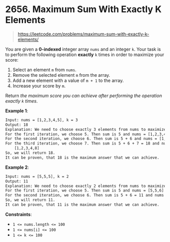 # 2656. Maximum Sum With Exactly K Elements

> <https://leetcode.com/problems/maximum-sum-with-exactly-k-elements/>

You are given a **0-indexed** integer array `nums` and an integer `k`. Your
task is to perform the following operation **exactly** `k` times in order to
maximize your score:

1. Select an element `m` from `nums`.
2. Remove the selected element `m` from the array.
3. Add a new element with a value of `m + 1` to the array.
4. Increase your score by `m`.

Return *the maximum score you can achieve after performing the operation
exactly `k` times*.

**Example 1**:

```txt
Input: nums = [1,2,3,4,5], k = 3
Output: 18
Explanation: We need to choose exactly 3 elements from nums to maximize the sum.
For the first iteration, we choose 5. Then sum is 5 and nums = [1,2,3,4,6]
For the second iteration, we choose 6. Then sum is 5 + 6 and nums = [1,2,3,4,7]
For the third iteration, we choose 7. Then sum is 5 + 6 + 7 = 18 and nums =
    [1,2,3,4,8]
So, we will return 18.
It can be proven, that 18 is the maximum answer that we can achieve.
```

**Example 2**:

```txt
Input: nums = [5,5,5], k = 2
Output: 11
Explanation: We need to choose exactly 2 elements from nums to maximize the sum.
For the first iteration, we choose 5. Then sum is 5 and nums = [5,5,6]
For the second iteration, we choose 6. Then sum is 5 + 6 = 11 and nums = [5,5,7]
So, we will return 11.
It can be proven, that 11 is the maximum answer that we can achieve.
```

**Constraints**:

- `1 <= nums.length <= 100`
- `1 <= nums[i] <= 100`
- `1 <= k <= 100`

